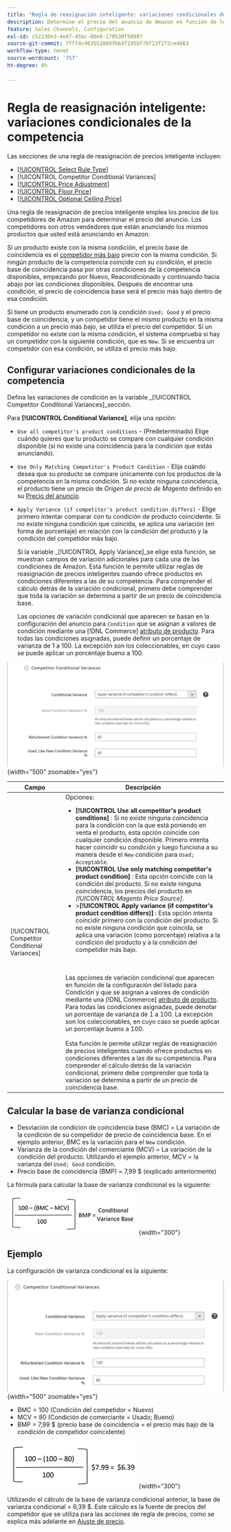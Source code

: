 ```yaml
---
title: "Regla de reasignación inteligente: variaciones condicionales de la competencia"
description: Determine el precio del anuncio de Amazon en función de los precios de la competencia y las condiciones del producto creando una regla de reasignación de precios inteligente.
feature: Sales Channels, Configuration
exl-id: c52230e3-4e47-45bc-80e0-170530f58987
source-git-commit: 7fff4c463551089fb64f2d5bf7bf23f272ce4663
workflow-type: tm+mt
source-wordcount: '757'
ht-degree: 0%

---
```


# Regla de reasignación inteligente: variaciones condicionales de la competencia

Las secciones de una regla de reasignación de precios inteligente incluyen:

- [[!UICONTROL Select Rule Type]](./intelligent-repricing-rules.md)
- [!UICONTROL Competitor Conditional Variances]
- [[!UICONTROL Price Adjustment]](./price-adjustment.md)
- [[!UICONTROL Floor Price]](./floor-price.md)
- [[!UICONTROL Optional Ceiling Price]](./optional-ceiling-price.md)

Una regla de reasignación de precios inteligente emplea los precios de los competidores de Amazon para determinar el precio del anuncio. Los competidores son otros vendedores que están anunciando los mismos productos que usted está anunciando en Amazon.

Si un producto existe con la misma condición, el precio base de coincidencia es el [competidor más bajo](./lowest-competitor-pricing.md) precio con la misma condición. Si ningún producto de la competencia coincide con su condición, el precio base de coincidencia pasa por otras condiciones de la competencia disponibles, empezando por Nuevo, Reacondicionado y continuando hacia abajo por las condiciones disponibles. Después de encontrar una condición, el precio de coincidencia base será el precio más bajo dentro de esa condición.

Si tiene un producto enumerado con la condición `Used; Good` y el precio base de coincidencia, y un competidor tiene el mismo producto en la misma condición a un precio más bajo, se utiliza el precio del competidor. Si un competidor no existe con la misma condición, el sistema comprueba si hay un competidor con la siguiente condición, que es `New`. Si se encuentra un competidor con esa condición, se utiliza el precio más bajo.

## Configurar variaciones condicionales de la competencia

Defina las variaciones de condición en la variable _[!UICONTROL Competitor Conditional Variances]_sección.

Para **[!UICONTROL Conditional Variance]**, elija una opción:

- `Use all competitor's product conditions` - (Predeterminado) Elige cuándo quieres que tu producto se compare con cualquier condición disponible (si no existe una coincidencia para la condición que estás anunciando).

- `Use Only Matching Competitor's Product Condition` - Elija cuándo desea que su producto se compare únicamente con los productos de la competencia en la misma condición. Si no existe ninguna coincidencia, el producto tiene un precio de _Origen de precio de Magento_ definido en su [Precio del anuncio](./listing-price.md).

- `Apply Variance (if competitor's product condition differs)` - Elige primero intentar comparar con tu condición de producto coincidente. Si no existe ninguna condición que coincida, se aplica una variación (en forma de porcentaje) en relación con la condición del producto y la condición del competidor más bajo.

  Si la variable _[!UICONTROL Apply Variance]_se elige esta función, se muestran campos de variación adicionales para cada una de las condiciones de Amazon. Esta función le permite utilizar reglas de reasignación de precios inteligentes cuando ofrece productos en condiciones diferentes a las de su competencia. Para comprender el cálculo detrás de la variación condicional, primero debe comprender que toda la variación se determina a partir de un precio de coincidencia base.

  Las opciones de variación condicional que aparecen se basan en la configuración del anuncio para `Condition` que se asignan a valores de condición mediante una [!DNL Commerce] [atributo de producto](https://experienceleague.adobe.com/docs/commerce-admin/catalog/product-attributes/product-attributes.html). Para todas las condiciones asignadas, puede definir un porcentaje de varianza de 1 a 100. La excepción son los coleccionables, en cuyo caso se puede aplicar un porcentaje bueno a 100.

![Regla de reasignación de precios inteligente: variaciones condicionales del competidor](assets/amazon-competitor-cond-variances.png){width="500" zoomable="yes"}

| Campo | Descripción |
|-----------------------------------------------|------------------------------------------------------------------------------------------------------------------------------------------------------------------------------------------------------------------------------------------------------------------------------------------------------------------------------------------------------------------------------------------------------------------------------------------------------------------------------------------------------------------------------------------------------------------------------------------------------------------------------------------------------------------------------------------------------------------------------------------------------------------------------------------------------------------------------------------------------------------------------------------------------------------------------------------------------------------------------------------------------------------------------------------------------------------------------------------------------------------------------------------------------------------------------------------------------------------------------------------------------------------------------------------------------------------------------------------------------------------------------------------------------------------------------------------------------------------------------------------------------------------------------------------------------------------------------------------------------------------------------------------------|
| [!UICONTROL Competitor Conditional Variances] | Opciones: <ul><li>**[!UICONTROL Use all competitor's product conditions]** : Si no existe ninguna coincidencia para la condición con la que está poniendo en venta el producto, esta opción coincide con cualquier condición disponible. Primero intenta hacer coincidir su condición y luego funciona a su manera desde el `New` condición para `Used; Acceptable`.</li><li>**[!UICONTROL Use only matching competitor's product condition]** : Esta opción coincide con la condición del producto. Si no existe ninguna coincidencia, los precios del producto en _[!UICONTROL Magento Price Source]_.</li><li>>**[!UICONTROL Apply variance (if competitor's product condition differs)]** : Esta opción intenta coincidir primero con la condición del producto. Si no existe ninguna condición que coincida, se aplica una variación (como porcentaje) relativa a la condición del producto y a la condición del competidor más bajo.</li></ul><br><br>Las opciones de variación condicional que aparecen en función de la configuración del listado para Condición y que se asignan a valores de condición mediante una [!DNL Commerce] [atributo de producto](https://experienceleague.adobe.com/docs/commerce-admin/catalog/product-attributes/product-attributes.html). Para todas las condiciones asignadas, puede denotar un porcentaje de varianza de 1 a 100. La excepción son los coleccionables, en cuyo caso se puede aplicar un porcentaje bueno a 100.<br><br>Esta función le permite utilizar reglas de reasignación de precios inteligentes cuando ofrece productos en condiciones diferentes a las de su competencia. Para comprender el cálculo detrás de la variación condicional, primero debe comprender que toda la variación se determina a partir de un precio de coincidencia base. |

## Calcular la base de varianza condicional

- Desviación de condición de coincidencia base (BMC) = La variación de la condición de su competidor de precio de coincidencia base. En el ejemplo anterior, BMC es la variación para el `New` condición.
- Varianza de la condición del comerciante (MCV) = La variación de la condición del producto. Utilizando el ejemplo anterior, MCV = la varianza del `Used; Good` condición.
- Precio base de coincidencia (BMP) = 7,99 $ (explicado anteriormente)

La fórmula para calcular la base de varianza condicional es la siguiente:

![fórmula de cálculo base de varianza condicional](assets/amazon-cond-variance-calc-1.png){width="300"}

## Ejemplo

La configuración de varianza condicional es la siguiente:

![ejemplo de configuración de varianza condicional](assets/amazon-cond-variances.png){width="500" zoomable="yes"}

- BMC = 100 (Condición del competidor = Nuevo)
- MCV = 80 (Condición de comerciante = Usado; Bueno)
- BMP = 7,99 $ (precio base de coincidencia = el precio más bajo de la condición de competidor coincidente)

![ejemplo de cálculo de base de varianza condicional](assets/amazon-cond-variance-calc-2.png){width="300"}

Utilizando el cálculo de la base de varianza condicional anterior, la base de varianza condicional = 6,39 $. Este cálculo es la fuente de precios del competidor que se utiliza para las acciones de regla de precios, como se explica más adelante en [Ajuste de precio](./price-adjustment.md).
